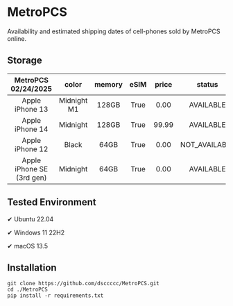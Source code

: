 # MetroPCS
Availability and estimated shipping dates of cell-phones sold by MetroPCS online.
## Storage
|MetroPCS 02/24/2025|color|memory|eSIM|price|status|shipping from|shipping to|
|:--:|:--:|:--:|:--:|:--:|:--:|:--:|:--:|
|Apple iPhone 13|Midnight M1|128GB|True|0.00|AVAILABLE|02/23/2025|02/26/2025|
|Apple iPhone 14|Midnight|128GB|True|99.99|AVAILABLE|02/23/2025|02/26/2025|
|Apple iPhone 12|Black|64GB|True|0.00|NOT_AVAILABLE|03/02/2025|03/10/2025|
|Apple iPhone SE (3rd gen)|Midnight|64GB|True|0.00|AVAILABLE|02/23/2025|02/26/2025|

## Tested Environment
✔ Ubuntu 22.04

✔ Windows 11 22H2

✔ macOS 13.5
## Installation
```
git clone https://github.com/dsccccc/MetroPCS.git
cd ./MetroPCS
pip install -r requirements.txt
```
